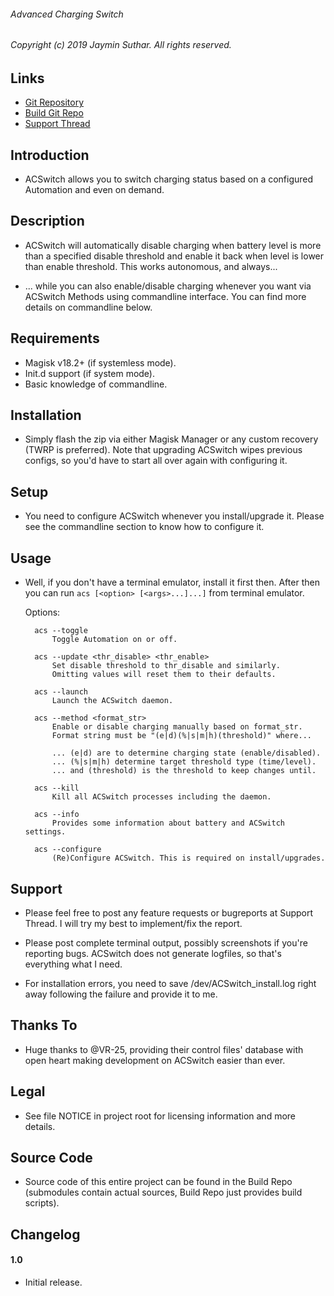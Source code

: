 ###### Advanced Charging Switch

###### Copyright (c) 2019 Jaymin Suthar. All rights reserved.

## Links

* [Git Repository](https://github.com/sjayminsgithub/ACSwitch-module)
* [Build Git Repo](https://github.com/sjayminsgithub/ACSwitch-build)
* [Support Thread](https://www.google.co.in/)

## Introduction

* ACSwitch allows you to switch charging status based on a configured Automation
  and even on demand.

## Description

* ACSwitch will automatically disable charging when battery level is more than a
  specified disable threshold and enable it back when level is lower than enable
  threshold. This works autonomous, and always...

* ... while you can also enable/disable charging whenever you want via ACSwitch
  Methods using commandline interface. You can find more details on commandline
  below.

## Requirements

* Magisk v18.2+ (if systemless mode).
* Init.d support (if system mode).
* Basic knowledge of commandline.

## Installation

* Simply flash the zip via either Magisk Manager or any custom recovery (TWRP is
  preferred). Note that upgrading ACSwitch wipes previous configs, so you'd have
  to start all over again with configuring it.

## Setup

* You need to configure ACSwitch whenever you install/upgrade it. Please see the
  commandline section to know how to configure it.

## Usage

* Well, if you don't have a terminal emulator, install it first then. After then
  you can run `acs [<option> [<args>...]...]` from terminal emulator.

    Options:

        acs --toggle
            Toggle Automation on or off.

        acs --update <thr_disable> <thr_enable>
            Set disable threshold to thr_disable and similarly.
            Omitting values will reset them to their defaults.

        acs --launch
            Launch the ACSwitch daemon.

        acs --method <format_str>
            Enable or disable charging manually based on format_str.
            Format string must be "(e|d)(%|s|m|h)(threshold)" where...

            ... (e|d) are to determine charging state (enable/disabled).
            ... (%|s|m|h) determine target threshold type (time/level).
            ... and (threshold) is the threshold to keep changes until.

        acs --kill
            Kill all ACSwitch processes including the daemon.

        acs --info
            Provides some information about battery and ACSwitch settings.

        acs --configure
            (Re)Configure ACSwitch. This is required on install/upgrades.

## Support

* Please feel free to post any feature requests or bugreports at Support Thread.
  I will try my best to implement/fix the report.

* Please post complete terminal output, possibly screenshots if you're reporting
  bugs. ACSwitch does not generate logfiles, so that's everything what I need.

* For installation errors, you need to save /dev/ACSwitch_install.log right away
  following the failure and provide it to me.

## Thanks To

* Huge thanks to @VR-25, providing their control files' database with open heart
  making development on ACSwitch easier than ever.

## Legal

* See file NOTICE in project root for licensing information and more details.

## Source Code

* Source code of this entire project can be found in the Build Repo (submodules
  contain actual sources, Build Repo just provides build scripts).

## Changelog

#### 1.0

* Initial release.

